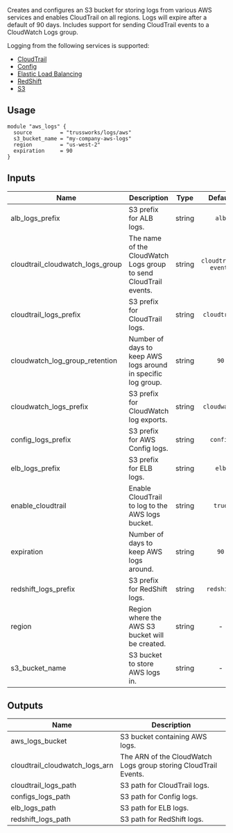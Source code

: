 <!-- BEGINNING OF PRE-COMMIT-TERRAFORM DOCS HOOK -->
Creates and configures an S3 bucket for storing logs from various AWS
services and enables CloudTrail on all regions. Logs will expire after a
default of 90 days. Includes support for sending CloudTrail events to a
CloudWatch Logs group.

Logging from the following services is supported:

* [CloudTrail](https://aws.amazon.com/cloudtrail/)
* [Config](https://aws.amazon.com/config/)
* [Elastic Load Balancing](https://aws.amazon.com/elasticloadbalancing/)
* [RedShift](https://aws.amazon.com/redshift/)
* [S3](https://aws.amazon.com/s3/)

## Usage

    module "aws_logs" {
      source         = "trussworks/logs/aws"
      s3_bucket_name = "my-company-aws-logs"
      region         = "us-west-2"
      expiration     = 90
    }

## Inputs

| Name | Description | Type | Default | Required |
|------|-------------|:----:|:-----:|:-----:|
| alb\_logs\_prefix | S3 prefix for ALB logs. | string | `alb` | no |
| cloudtrail\_cloudwatch\_logs\_group | The name of the CloudWatch Logs group to send CloudTrail events. | string | `cloudtrail-events` | no |
| cloudtrail\_logs\_prefix | S3 prefix for CloudTrail logs. | string | `cloudtrail` | no |
| cloudwatch\_log\_group\_retention | Number of days to keep AWS logs around in specific log group. | string | `90` | no |
| cloudwatch\_logs\_prefix | S3 prefix for CloudWatch log exports. | string | `cloudwatch` | no |
| config\_logs\_prefix | S3 prefix for AWS Config logs. | string | `config` | no |
| elb\_logs\_prefix | S3 prefix for ELB logs. | string | `elb` | no |
| enable\_cloudtrail | Enable CloudTrail to log to the AWS logs bucket. | string | `true` | no |
| expiration | Number of days to keep AWS logs around. | string | `90` | no |
| redshift\_logs\_prefix | S3 prefix for RedShift logs. | string | `redshift` | no |
| region | Region where the AWS S3 bucket will be created. | string | - | yes |
| s3\_bucket\_name | S3 bucket to store AWS logs in. | string | - | yes |

## Outputs

| Name | Description |
|------|-------------|
| aws\_logs\_bucket | S3 bucket containing AWS logs. |
| cloudtrail\_cloudwatch\_logs\_arn | The ARN of the CloudWatch Logs group storing CloudTrail Events. |
| cloudtrail\_logs\_path | S3 path for CloudTrail logs. |
| configs\_logs\_path | S3 path for Config logs. |
| elb\_logs\_path | S3 path for ELB logs. |
| redshift\_logs\_path | S3 path for RedShift logs. |

<!-- END OF PRE-COMMIT-TERRAFORM DOCS HOOK -->
